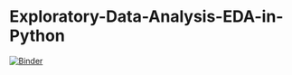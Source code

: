 # Exploratory-Data-Analysis-EDA-in-Python


[![Binder](https://mybinder.org/badge_logo.svg)](https://mybinder.org/v2/gh/moaaz333/Exploratory-Data-Analysis-EDA-in-Python/master?filepath=Life%20expectancy%20around%20the%20world.ipynb)
